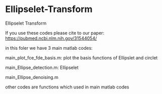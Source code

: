# Ellipselet-Transform
Ellipselet Transform

If you use these codes please cite to our paper: https://pubmed.ncbi.nlm.nih.gov/31544054/ 

in this foler we have 3 main matlab codes:

main_plot_fce_fde_basis.m:
plot the basis functions of Ellipslet and circlet

main_Ellipse_detection.m:
Ellipselet

main_Ellipse_denoising.m

other codes are functions which used in main matlab codes
